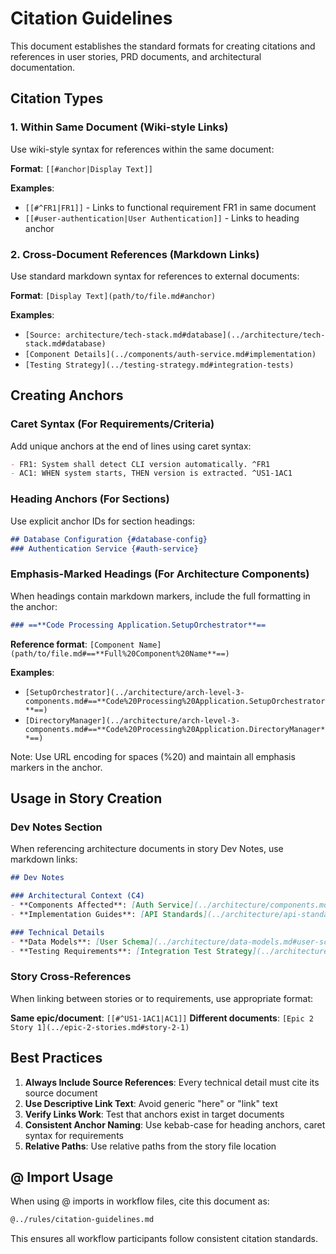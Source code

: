 # Citation Guidelines

This document establishes the standard formats for creating citations and references in user stories, PRD documents, and architectural documentation.

## Citation Types

### 1. Within Same Document (Wiki-style Links)
Use wiki-style syntax for references within the same document:

**Format**: `[[#anchor|Display Text]]`

**Examples**:
- `[[#^FR1|FR1]]` - Links to functional requirement FR1 in same document
- `[[#user-authentication|User Authentication]]` - Links to heading anchor

### 2. Cross-Document References (Markdown Links)
Use standard markdown syntax for references to external documents:

**Format**: `[Display Text](path/to/file.md#anchor)`

**Examples**:
- `[Source: architecture/tech-stack.md#database](../architecture/tech-stack.md#database)`
- `[Component Details](../components/auth-service.md#implementation)`
- `[Testing Strategy](../testing-strategy.md#integration-tests)`

## Creating Anchors

### Caret Syntax (For Requirements/Criteria)
Add unique anchors at the end of lines using caret syntax:

```markdown
- FR1: System shall detect CLI version automatically. ^FR1
- AC1: WHEN system starts, THEN version is extracted. ^US1-1AC1
```

### Heading Anchors (For Sections)
Use explicit anchor IDs for section headings:

```markdown
## Database Configuration {#database-config}
### Authentication Service {#auth-service}
```

### Emphasis-Marked Headings (For Architecture Components)
When headings contain markdown markers, include the full formatting in the anchor:

```markdown
### ==**Code Processing Application.SetupOrchestrator**==
```

**Reference format**: `[Component Name](path/to/file.md#==**Full%20Component%20Name**==)`

**Examples**:
- `[SetupOrchestrator](../architecture/arch-level-3-components.md#==**Code%20Processing%20Application.SetupOrchestrator**==)`
- `[DirectoryManager](../architecture/arch-level-3-components.md#==**Code%20Processing%20Application.DirectoryManager**==)`

Note: Use URL encoding for spaces (%20) and maintain all emphasis markers in the anchor.

## Usage in Story Creation

### Dev Notes Section
When referencing architecture documents in story Dev Notes, use markdown links:

```markdown
## Dev Notes

### Architectural Context (C4)
- **Components Affected**: [Auth Service](../architecture/components.md#auth-service), [Database Layer](../architecture/components.md#database)
- **Implementation Guides**: [API Standards](../architecture/api-standards.md#rest-endpoints)

### Technical Details
- **Data Models**: [User Schema](../architecture/data-models.md#user-schema)
- **Testing Requirements**: [Integration Test Strategy](../architecture/testing-strategy.md#integration-tests)
```

### Story Cross-References
When linking between stories or to requirements, use appropriate format:

**Same epic/document**: `[[#^US1-1AC1|AC1]]`
**Different documents**: `[Epic 2 Story 1](../epic-2-stories.md#story-2-1)`

## Best Practices

1. **Always Include Source References**: Every technical detail must cite its source document
2. **Use Descriptive Link Text**: Avoid generic "here" or "link" text
3. **Verify Links Work**: Test that anchors exist in target documents
4. **Consistent Anchor Naming**: Use kebab-case for heading anchors, caret syntax for requirements
5. **Relative Paths**: Use relative paths from the story file location

## @ Import Usage

When using @ imports in workflow files, cite this document as:

```markdown
@../rules/citation-guidelines.md
```

This ensures all workflow participants follow consistent citation standards.
